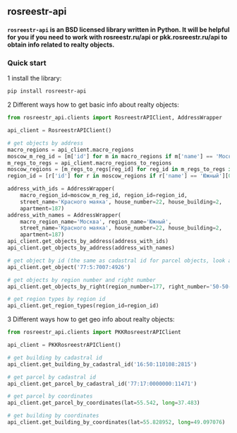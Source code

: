 ## rosreestr-api

#### `rosreestr-api` is an BSD licensed library written in Python. It will be helpful for you if you need to work with rosreestr.ru/api or pkk.rosreestr.ru/api to obtain info related to realty objects.

### Quick start

1 install the library:
```bash
pip install rosreestr-api
```

2 Different ways how to get basic info about realty objects:
```python
from rosreestr_api.clients import RosreestrAPIClient, AddressWrapper

api_client = RosreestrAPIClient()

# get objects by address
macro_regions = api_client.macro_regions
moscow_m_reg_id = [m['id'] for m in macro_regions if m['name'] == 'Москва'][0]
m_regs_to_regs = api_client.macro_regions_to_regions
moscow_regions = [m_regs_to_regs[reg_id] for reg_id in m_regs_to_regs if reg_id == moscow_m_reg_id][0]
region_id = [r['id'] for r in moscow_regions if r['name'] == 'Южный'][0]

address_with_ids = AddressWrapper(
    macro_region_id=moscow_m_reg_id, region_id=region_id,
    street_name='Красного маяка', house_number=22, house_building=2,
    apartment=187)
address_with_names = AddressWrapper(
    macro_region_name='Москва', region_name='Южный',
    street_name='Красного маяка', house_number=22, house_building=2,
    apartment=187)
api_client.get_objects_by_address(address_with_ids)
api_client.get_objects_by_address(address_with_names)

# get object by id (the same as cadastral id for parcel objects, look at `objectId` key)
api_client.get_object('77:5:7007:4926')

# get objects by region number and right number
api_client.get_objects_by_right(region_number=177, right_number='50-50-21/042/2012-234')

# get region types by region id
api_client.get_region_types(region_id=region_id)
```

3 Different ways how to get geo info about realty objects:
```python
from rosreestr_api.clients import PKKRosreestrAPIClient

api_client = PKKRosreestrAPIClient()

# get building by cadastral id
api_client.get_building_by_cadastral_id('16:50:110108:2815')

# get parcel by cadastral id
api_client.get_parcel_by_cadastral_id('77:17:0000000:11471')

# get parcel by coordinates
api_client.get_parcel_by_coordinates(lat=55.542, long=37.483)

# get building by coordinates
api_client.get_building_by_coordinates(lat=55.828952, long=49.097076)
```
